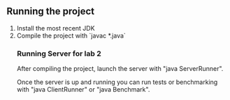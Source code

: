## Running the project

<ol>
<li> Install the most recent JDK </li>
<li> Compile the project with `javac *.java` </li>


### Running Server for lab 2

After compiling the project, launch the server with "java ServerRunner".

Once the server is up and running you can run tests or benchmarking with "java ClientRunner" or "java Benchmark".